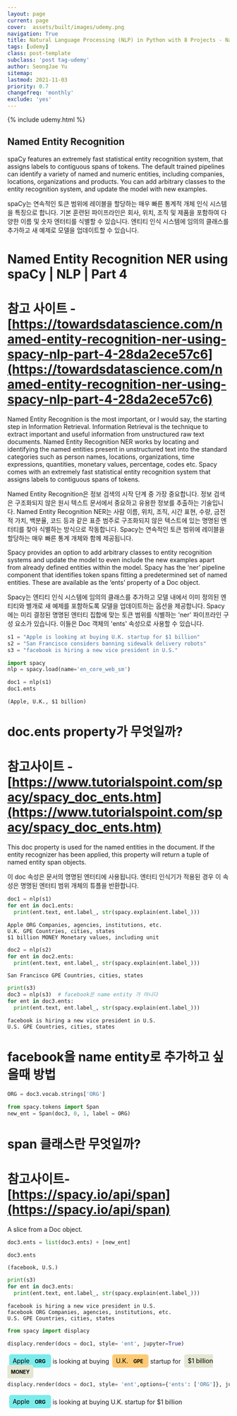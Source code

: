 ```yaml
---
layout: page
current: page
cover:  assets/built/images/udemy.png
navigation: True
title: Natural Language Processing (NLP) in Python with 8 Projects - Named Entity Recognition
tags: [udemy]  
class: post-template
subclass: 'post tag-udemy'  
author: SeongJae Yu  
sitemap:  
lastmod: 2021-11-03
priority: 0.7
changefreq: 'monthly'
exclude: 'yes'
---
```

{% include udemy.html %}

## Named Entity Recognition

spaCy features an extremely fast statistical entity recognition system, that assigns labels to contiguous spans of tokens. The default trained pipelines can identify a variety of named and numeric entities, including companies, locations, organizations and products. You can add arbitrary classes to the entity recognition system, and update the model with new examples.

spaCy는 연속적인 토큰 범위에 레이블을 할당하는 매우 빠른 통계적 개체 인식 시스템을 특징으로 합니다. 기본 훈련된 파이프라인은 회사, 위치, 조직 및 제품을 포함하여 다양한 이름 및 숫자 엔터티를 식별할 수 있습니다. 엔티티 인식 시스템에 임의의 클래스를 추가하고 새 예제로 모델을 업데이트할 수 있습니다.

# Named Entity Recognition NER using spaCy | NLP | Part 4

# 참고 사이트 -[https://towardsdatascience.com/named-entity-recognition-ner-using-spacy-nlp-part-4-28da2ece57c6](https://towardsdatascience.com/named-entity-recognition-ner-using-spacy-nlp-part-4-28da2ece57c6)


Named Entity Recognition is the most important, or I would say, the starting step in Information Retrieval. Information Retrieval is the technique to extract important and useful information from unstructured raw text documents. Named Entity Recognition NER works by locating and identifying the named entities present in unstructured text into the standard categories such as person names, locations, organizations, time expressions, quantities, monetary values, percentage, codes etc. Spacy comes with an extremely fast statistical entity recognition system that assigns labels to contiguous spans of tokens.

Named Entity Recognition은 정보 검색의 시작 단계 중 가장 중요합니다. 정보 검색은 구조화되지 않은 원시 텍스트 문서에서 중요하고 유용한 정보를 추출하는 기술입니다. Named Entity Recognition NER는 사람 이름, 위치, 조직, 시간 표현, 수량, 금전적 가치, 백분율, 코드 등과 같은 표준 범주로 구조화되지 않은 텍스트에 있는 명명된 엔터티를 찾아 식별하는 방식으로 작동합니다. Spacy는 연속적인 토큰 범위에 레이블을 할당하는 매우 빠른 통계 개체와 함께 제공됩니다.

Spacy provides an option to add arbitrary classes to entity recognition systems and update the model to even include the new examples apart from already defined entities within the model.
Spacy has the ‘ner’ pipeline component that identifies token spans fitting a predetermined set of named entities. These are available as the ‘ents’ property of a Doc object.

Spacy는 엔티티 인식 시스템에 임의의 클래스를 추가하고 모델 내에서 이미 정의된 엔티티와 별개로 새 예제를 포함하도록 모델을 업데이트하는 옵션을 제공합니다.
Spacy에는 미리 결정된 명명된 엔터티 집합에 맞는 토큰 범위를 식별하는 'ner' 파이프라인 구성 요소가 있습니다. 이들은 Doc 객체의 'ents' 속성으로 사용할 수 있습니다.


```python
s1 = "Apple is looking at buying U.K. startup for $1 billion"
s2 = "San Francisco considers banning sidewalk delivery robots"
s3 = "facebook is hiring a new vice president in U.S."
```


```python
import spacy
nlp = spacy.load(name='en_core_web_sm')
```


```python
doc1 = nlp(s1)
doc1.ents
```




    (Apple, U.K., $1 billion)



# doc.ents property가 무엇일까?

# 참고사이트 - [https://www.tutorialspoint.com/spacy/spacy_doc_ents.htm](https://www.tutorialspoint.com/spacy/spacy_doc_ents.htm)

This doc property is used for the named entities in the document. If the entity recognizer has been applied, this property will return a tuple of named entity span objects.

이 doc 속성은 문서의 명명된 엔터티에 사용됩니다. 엔터티 인식기가 적용된 경우 이 속성은 명명된 엔터티 범위 개체의 튜플을 반환합니다.




```python
doc1 = nlp(s1)
for ent in doc1.ents:
  print(ent.text, ent.label_, str(spacy.explain(ent.label_)))
```

    Apple ORG Companies, agencies, institutions, etc.
    U.K. GPE Countries, cities, states
    $1 billion MONEY Monetary values, including unit



```python
doc2 = nlp(s2)
for ent in doc2.ents:
  print(ent.text, ent.label_, str(spacy.explain(ent.label_)))
```

    San Francisco GPE Countries, cities, states



```python
print(s3)
doc3 = nlp(s3)  # facebook은 name entity 가 아니다
for ent in doc3.ents:
  print(ent.text, ent.label_, str(spacy.explain(ent.label_)))
```

    facebook is hiring a new vice president in U.S.
    U.S. GPE Countries, cities, states


# facebook을 name entity로 추가하고 싶을때 방법


```python
ORG = doc3.vocab.strings['ORG']
```


```python
from spacy.tokens import Span
new_ent = Span(doc3, 0, 1, label = ORG)
```

# span 클래스란 무엇일까?

# 참고사이트- [https://spacy.io/api/span](https://spacy.io/api/span)

A slice from a Doc object.




```python
doc3.ents = list(doc3.ents) + [new_ent]
```


```python
doc3.ents
```




    (facebook, U.S.)




```python
print(s3)
for ent in doc3.ents:
  print(ent.text, ent.label_, str(spacy.explain(ent.label_)))
```

    facebook is hiring a new vice president in U.S.
    facebook ORG Companies, agencies, institutions, etc.
    U.S. GPE Countries, cities, states



```python
from spacy import displacy
```


```python
displacy.render(docs = doc1, style= 'ent', jupyter=True)
```


<span class="tex2jax_ignore"><div class="entities" style="line-height: 2.5; direction: ltr">
<mark class="entity" style="background: #7aecec; padding: 0.45em 0.6em; margin: 0 0.25em; line-height: 1; border-radius: 0.35em;">
Apple
<span style="font-size: 0.8em; font-weight: bold; line-height: 1; border-radius: 0.35em; vertical-align: middle; margin-left: 0.5rem">ORG</span>
</mark>
is looking at buying
<mark class="entity" style="background: #feca74; padding: 0.45em 0.6em; margin: 0 0.25em; line-height: 1; border-radius: 0.35em;">
U.K.
<span style="font-size: 0.8em; font-weight: bold; line-height: 1; border-radius: 0.35em; vertical-align: middle; margin-left: 0.5rem">GPE</span>
</mark>
startup for
<mark class="entity" style="background: #e4e7d2; padding: 0.45em 0.6em; margin: 0 0.25em; line-height: 1; border-radius: 0.35em;">
$1 billion
<span style="font-size: 0.8em; font-weight: bold; line-height: 1; border-radius: 0.35em; vertical-align: middle; margin-left: 0.5rem">MONEY</span>
</mark>
</div></span>



```python
displacy.render(docs = doc1, style= 'ent',options={'ents': ['ORG']}, jupyter=True)
```


<span class="tex2jax_ignore"><div class="entities" style="line-height: 2.5; direction: ltr">
<mark class="entity" style="background: #7aecec; padding: 0.45em 0.6em; margin: 0 0.25em; line-height: 1; border-radius: 0.35em;">
Apple
<span style="font-size: 0.8em; font-weight: bold; line-height: 1; border-radius: 0.35em; vertical-align: middle; margin-left: 0.5rem">ORG</span>
</mark>
is looking at buying U.K. startup for $1 billion</div></span>

